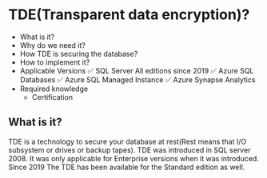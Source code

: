 # TDE(Transparent data encryption)?

- What is it?
- Why do we need it?
- How TDE is securing the database?
- How to implement it?
- Applicable Versions
  ✅ SQL Server All editions since 2019
  ✅ Azure SQL Databases
  ✅ Azure SQL Managed Instance
  ✅ Azure Synapse Analytics
- Required knowledge
  - Certification

## What is it?

  TDE is a technology to secure your database at rest(Rest means that I/O subsystem or drives or backup tapes).
TDE was introduced in SQL server 2008. It was only applicable for Enterprise versions when it was introduced. Since 2019 The TDE has been available for the Standard edition as well.

